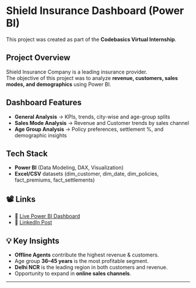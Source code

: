 # Shield Insurance Dashboard (Power BI)

This project was created as part of the **Codebasics Virtual Internship**.

## Project Overview
Shield Insurance Company is a leading insurance provider.  
The objective of this project was to analyze **revenue, customers, sales modes, and demographics** using Power BI.

## Dashboard Features
- **General Analysis** → KPIs, trends, city-wise and age-group splits  
- **Sales Mode Analysis** → Revenue and Customer trends by sales channel  
- **Age Group Analysis** → Policy preferences, settlement %, and demographic insights  

## Tech Stack
- **Power BI** (Data Modeling, DAX, Visualization)  
- **Excel/CSV** datasets (dim_customer, dim_date, dim_policies, fact_premiums, fact_settlements)  

## 📽️ Links
- 🔗 [Live Power BI Dashboard](https://app.powerbi.com/view?r=eyJrIjoiZWUwMGY5MzQtNTI1My00YTRlLWIyYjEtNjY2MTYzYjc2NzFkIiwidCI6ImM2ZTU0OWIzLTVmNDUtNDAzMi1hYWU5LWQ0MjQ0ZGM1YjJjNCJ9)  
- 🔗 [LinkedIn Post](https://www.linkedin.com/posts/shriyaraj711_codebasicsvirtualinternship-codebasicsvirtualinternship-activity-7377381863272787968-y9Xk?utm_source=share&utm_medium=member_desktop&rcm=ACoAADq4KNUBPOENPwMn0SoTkXeMkX6oLF6Jgi0)  

## 💡 Key Insights
- **Offline Agents** contribute the highest revenue & customers.  
- Age group **36–45 years** is the most profitable segment.  
- **Delhi NCR** is the leading region in both customers and revenue.  
- Opportunity to expand in **online sales channels**.
 

---
